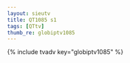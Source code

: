 ```yaml
--- 
layout: sieutv
title: QT1085 s1
tags: [QTtv]
thumb_re: globiptv1085
---
```

{% include tvadv key="globiptv1085" %} 
